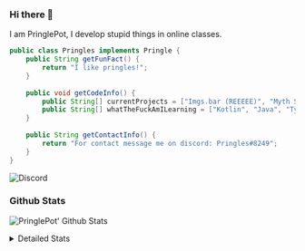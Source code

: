 ### Hi there 👋

I am PringlePot, I develop stupid things in online classes. 

```java
public class Pringles implements Pringle {
    public String getFunFact() {
        return "I like pringles!";
    }
    
    public void getCodeInfo() {
        public String[] currentProjects = ["Imgs.bar (REEEEE)", "Myth Sniper (Dead)"];
        public String[] whatTheFuckAmILearning = ["Kotlin", "Java", "Typescript", "NextJS"];
    }
    
    public String getContactInfo() {
        return "For contact message me on discord: Pringles#8249";
    }
}
```
![Discord](https://discord.c99.nl/widget/theme-1/226911291636318208.png)


### Github Stats
![PringlePot' Github Stats](https://github-readme-stats.vercel.app/api?username=PringlePot&show_icons=true&theme=dark)

<details>
  <summary>Detailed Stats</summary>
    
<!--START_SECTION:waka-->
![Lines of code](https://img.shields.io/badge/From%20Hello%20World%20I%27ve%20Written-94099%20lines%20of%20code-blue)

**🐱 My Github Data** 

> 🏆 322 Contributions in the Year 2021
 > 
> 📦 86.2 kB Used in Github's Storage 
 > 
> 💼 Opted to Hire
 > 
> 📜 7 Public Repositories 
 > 
> 🔑 9 Private Repositories  
 > 
**I'm an Early 🐤** 

```text
🌞 Morning    53 commits     ████░░░░░░░░░░░░░░░░░░░░░   19.49% 
🌆 Daytime    118 commits    ██████████░░░░░░░░░░░░░░░   43.38% 
🌃 Evening    101 commits    █████████░░░░░░░░░░░░░░░░   37.13% 
🌙 Night      0 commits      ░░░░░░░░░░░░░░░░░░░░░░░░░   0.0%

```
📅 **I'm Most Productive on Sunday** 

```text
Monday       37 commits     ███░░░░░░░░░░░░░░░░░░░░░░   13.6% 
Tuesday      9 commits      ░░░░░░░░░░░░░░░░░░░░░░░░░   3.31% 
Wednesday    29 commits     ██░░░░░░░░░░░░░░░░░░░░░░░   10.66% 
Thursday     46 commits     ████░░░░░░░░░░░░░░░░░░░░░   16.91% 
Friday       25 commits     ██░░░░░░░░░░░░░░░░░░░░░░░   9.19% 
Saturday     48 commits     ████░░░░░░░░░░░░░░░░░░░░░   17.65% 
Sunday       78 commits     ███████░░░░░░░░░░░░░░░░░░   28.68%

```


📊 **This Week I Spent My Time On** 

```text
💬 Programming Languages: 
TypeScript               6 hrs 57 mins       ███████████████░░░░░░░░░░   59.99% 
EJS                      1 hr 43 mins        ███░░░░░░░░░░░░░░░░░░░░░░   14.9% 
JavaScript               1 hr 35 mins        ███░░░░░░░░░░░░░░░░░░░░░░   13.77% 
JSON                     40 mins             █░░░░░░░░░░░░░░░░░░░░░░░░   5.88% 
Markdown                 12 mins             ░░░░░░░░░░░░░░░░░░░░░░░░░   1.81%

🔥 Editors: 
IntelliJ                 11 hrs 36 mins      █████████████████████████   100.0%

```

**I Mostly Code in Java** 

```text
Java                     5 repos             ████████████░░░░░░░░░░░░░   50.0% 
Python                   1 repo              ██░░░░░░░░░░░░░░░░░░░░░░░   10.0% 
Kotlin                   1 repo              ██░░░░░░░░░░░░░░░░░░░░░░░   10.0% 
CSS                      1 repo              ██░░░░░░░░░░░░░░░░░░░░░░░   10.0% 
JavaScript               1 repo              ██░░░░░░░░░░░░░░░░░░░░░░░   10.0%

```



 Last Updated on 28/06/2021
<!--END_SECTION:waka-->
</details>
